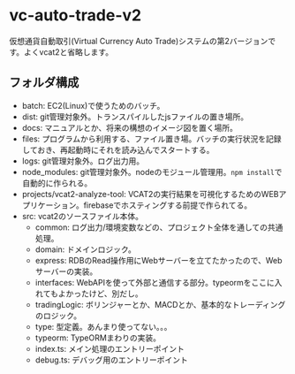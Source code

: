 # vc-auto-trade-v2

仮想通貨自動取引(Virtual Currency Auto Trade)システムの第2バージョンです。よくvcat2と省略します。

## フォルダ構成

- batch: EC2(Linux)で使うためのバッチ。
- dist: git管理対象外。トランスパイルしたjsファイルの置き場所。
- docs: マニュアルとか、将来の構想のイメージ図を置く場所。
- files: プログラムから利用する、ファイル置き場。バッチの実行状況を記録しておき、再起動時にそれを読み込んでスタートする。
- logs: git管理対象外。ログ出力用。
- node_modules: git管理対象外。nodeのモジュール管理用。`npm install`で自動的に作られる。
- projects/vcat2-analyze-tool: VCAT2の実行結果を可視化するためのWEBアプリケーション。firebaseでホスティングする前提で作られてる。
- src: vcat2のソースファイル本体。
  - common: ログ出力/環境変数などの、プロジェクト全体を通しての共通処理。
  - domain: ドメインロジック。
  - express: RDBのRead操作用にWebサーバーを立てたかったので、Webサーバーの実装。
  - interfaces: WebAPIを使って外部と通信する部分。typeormをここに入れてもよかったけど、別だし。
  - tradingLogic: ボリンジャーとか、MACDとか、基本的なトレーディングのロジック。
  - type: 型定義。あんまり使ってない。。。
  - typeorm: TypeORMまわりの実装。
  - index.ts: メイン処理のエントリーポイント
  - debug.ts: デバッグ用のエントリーポイント

